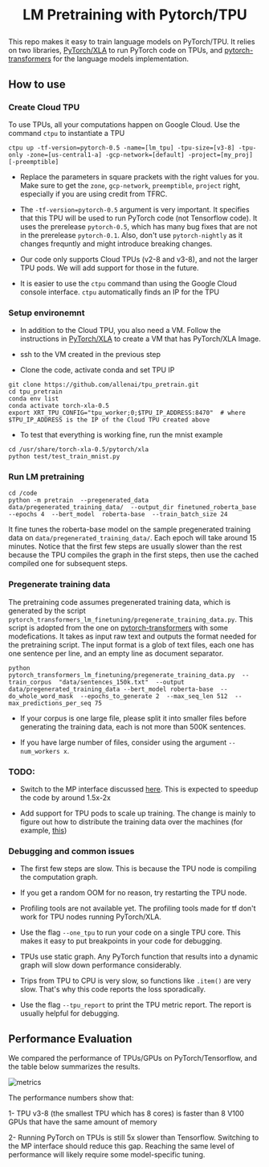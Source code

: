 # <p align=center> LM Pretraining with Pytorch/TPU</p>
This repo makes it easy to train language models on PyTorch/TPU. It relies on two libraries, [PyTorch/XLA](https://github.com/pytorch/xla/) to run PyTorch code on TPUs, and [pytorch-transformers](https://github.com/huggingface/pytorch-transformers) for the language models implementation.

## How to use

###  Create Cloud TPU

To use TPUs, all your computations happen on Google Cloud. Use the command `ctpu` to instantiate a TPU

```
ctpu up -tf-version=pytorch-0.5 -name=[lm_tpu] -tpu-size=[v3-8] -tpu-only -zone=[us-central1-a] -gcp-network=[default] -project=[my_proj] [-preemptible]
```

- Replace the parameters in square prackets with the right values for you. Make sure to get the `zone`, `gcp-network`, `preemptible`, `project` right, especially if you are using credit from TFRC.

- The `-tf-version=pytorch-0.5` argument is very important. It specifies that this TPU will be used to run PyTorch code (not Tensorflow code). It uses the prerelease `pytorch-0.5`, which has many bug fixes that are not in the prerelease `pytorch-0.1`. Also, don't use `pytorch-nightly` as it changes frequntly and might introduce breaking changes.

- Our code only supports Cloud TPUs (v2-8 and v3-8), and not the larger TPU pods. We will add support for those in the future.

- It is easier to use the `ctpu` command than using the Google Cloud console interface. `ctpu` automatically finds an IP for the TPU

###  Setup environemnt

- In addition to the Cloud TPU, you also need a VM. Follow the instructions in [PyTorch/XLA](https://github.com/pytorch/xla/) to create a VM that has PyTorch/XLA Image. 

- ssh to the VM created in the previous step

- Clone the code, activate conda and set TPU IP
```
git clone https://github.com/allenai/tpu_pretrain.git
cd tpu_pretrain
conda env list
conda activate torch-xla-0.5
export XRT_TPU_CONFIG="tpu_worker;0;$TPU_IP_ADDRESS:8470"  # where $TPU_IP_ADDRESS is the IP of the Cloud TPU created above
```

- To test that everything is working fine, run the mnist example
```
cd /usr/share/torch-xla-0.5/pytorch/xla
python test/test_train_mnist.py
```

###  Run LM pretraining

```
cd /code
python -m pretrain  --pregenerated_data data/pregenerated_training_data/  --output_dir finetuned_roberta_base  --epochs 4  --bert_model  roberta-base  --train_batch_size 24
```
It fine tunes the roberta-base model on the sample pregenerated training data on `data/pregenerated_training_data/`. Each epoch will take around 15 minutes. Notice that the first few steps are usually slower than the rest because the TPU compiles the graph in the first steps, then use the cached compiled one for subsequent steps.


###  Pregenerate training data

The pretraining code assumes pregenerated training data, which is generated by the script `pytorch_transformers_lm_finetuning/pregenerate_training_data.py`. This script is adopted from the one on [pytorch-transformers](https://github.com/huggingface/pytorch-transformers/blob/master/examples/lm_finetuning/pregenerate_training_data.py) with some modefications. It takes as input raw text and outputs the format needed for the pretraining script. The input format
is a glob of text files, each one has one sentence per line, and an empty line as document separator.

```
python  pytorch_transformers_lm_finetuning/pregenerate_training_data.py  --train_corpus  "data/sentences_150k.txt"  --output data/pregenerated_training_data --bert_model roberta-base  --do_whole_word_mask  --epochs_to_generate 2  --max_seq_len 512  --max_predictions_per_seq 75
```

- If your corpus is one large file, please split it into smaller files before generating the training data, each is not more than 500K sentences.

- If you have large number of files, consider using the argument `--num_workers x`.

###  TODO:

- Switch to the MP interface discussed [here](https://github.com/pytorch/xla/blob/master/API_GUIDE.md). This is expected to speedup the code by around 1.5x-2x

- Add support for TPU pods to scale up training. The change is mainly to figure out how to distribute the training data over the machines (for example, [this](https://github.com/pytorch/xla/blob/master/test/test_train_imagenet.py#L143))


###  Debugging and common issues

- The first few steps are slow. This is because the TPU node is compiling the computation graph.

- If you get a random OOM for no reason, try restarting the TPU node.

- Profiling tools are not available yet. The profiling tools made for tf don't work for TPU nodes running PyTorch/XLA.

- Use the flag `--one_tpu` to run your code on a single TPU core. This makes it easy to put breakpoints in your code for debugging.

- TPUs use static graph. Any PyTorch function that results into a dynamic graph will slow down performance considerably.

- Trips from TPU to CPU is very slow, so functions like `.item()` are very slow. That's why this code reports the loss sporadically. 

- Use the flag `--tpu_report` to print the TPU metric report. The report is usually helpful for debugging.


## Performance Evaluation

We compared the performance of TPUs/GPUs on PyTorch/Tensorflow, and the table below summarizes the results. 

![metrics](https://ai2-s2-research.s3-us-west-2.amazonaws.com/beltagy/public/metrics.png)

The performance numbers show that: 

1- TPU v3-8 (the smallest TPU which has 8 cores) is faster than 8 V100 GPUs that have the same amount of memory

2- Running PyTorch on TPUs is still 5x slower than Tensorflow. Switching to the MP interface should reduce this gap. Reaching the same level of performance will likely require some model-specific tuning.
